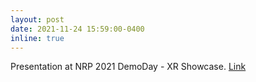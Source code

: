```yaml
---
layout: post
date: 2021-11-24 15:59:00-0400
inline: true
---
```


 Presentation at NRP 2021 DemoDay - XR Showcase. <a href="https://youtu.be/ygOEY0dL73s?t=2747">Link</a>
